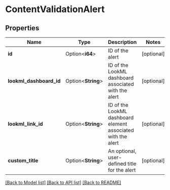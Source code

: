 # ContentValidationAlert

## Properties

Name | Type | Description | Notes
------------ | ------------- | ------------- | -------------
**id** | Option<**i64**> | ID of the alert | [optional]
**lookml_dashboard_id** | Option<**String**> | ID of the LookML dashboard associated with the alert | [optional]
**lookml_link_id** | Option<**String**> | ID of the LookML dashboard element associated with the alert | [optional]
**custom_title** | Option<**String**> | An optional, user-defined title for the alert | [optional]

[[Back to Model list]](../README.md#documentation-for-models) [[Back to API list]](../README.md#documentation-for-api-endpoints) [[Back to README]](../README.md)



